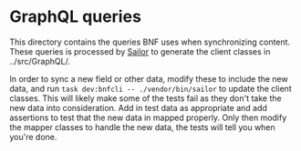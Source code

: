 # GraphQL queries

This directory contains the queries BNF uses when synchronizing
content. These queries is processed by
[Sailor](https://github.com/spawnia/sailor) to generate the client
classes in ../src/GraphQL/.

In order to sync a new field or other data, modify these to include
the new data, and run `task dev:bnfcli -- ./vendor/bin/sailor` to
update the client classes. This will likely make some of the tests
fail as they don't take the new data into consideration. Add in test
data as appropriate and add assertions to test that the new data in
mapped properly. Only then modify the mapper classes to handle the new
data, the tests will tell you when you're done.
